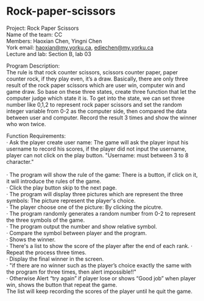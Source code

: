 # Rock-paper-scissors
Project: Rock Paper Scissors<BR/>
Name of the team: CC<BR/>
Members: Haoxian Chen, Yingni Chen<BR/>
York email: haoxian@my.yorku.ca, ediechen@my.yorku.ca<BR/>
Lecture and lab: Section B, lab 03<BR/>

Program Description:<BR/>
The rule is that rock counter scissors, scissors counter paper, paper counter rock, if they play even, it’s a draw. Basically, there are only three result of the rock paper scissors which are user win, computer win and game draw. So base on these three states, create three function that let the computer judge which state it is. To get into the state, we can set three number like 0,1,2 to represent rock paper scissors and set the random integer variable from 0-2 as the computer side, then compared the data between user and computer. Record the result 3 times and show the winner who won twice.

Function Requirements:<BR/>
· Ask the player create user name: The game will ask the player input his username to record his scores, if the player did not input the username, player can not click on the play button. "Username: must between 3 to 8 character."<BR/>  
·	The program will show the rule of the game: There is a button, if click on it, it will introduce the rules of the game. <BR/>
· Click the play button skip to the next page. <BR/> 
·	The program will display three pictures which are represent the three symbols: The picture represent the player's choice. <BR/>
·	The player choose one of the picture: By clicking the picutre.<BR/>
·	The program randomly generates a random number from 0-2 to represent the three symbols of the game.<BR/>
·	The program output the number and show relative symbol.<BR/>
·	Compare the symbol between player and the program.<BR/>
·	Shows the winner.<BR/>
·   There's a list to show the score of the player after the end of each rank.
·	Repeat the process three times.<BR/>
·	Display the final winner in the screen.<BR/>
·   "if there are no winner such as the player’s choice exactly the same with the program for three times, then alert impossible!!" <BR/>
·	Otherwise Alert “try again” if player lose or shows “Good job” when player win, shows the button that repeat the game. <BR/>
The list will keep recording the scores of the player until he quit the game.
